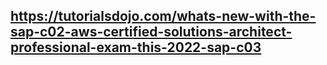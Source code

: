 ##  https://tutorialsdojo.com/whats-new-with-the-sap-c02-aws-certified-solutions-architect-professional-exam-this-2022-sap-c03

